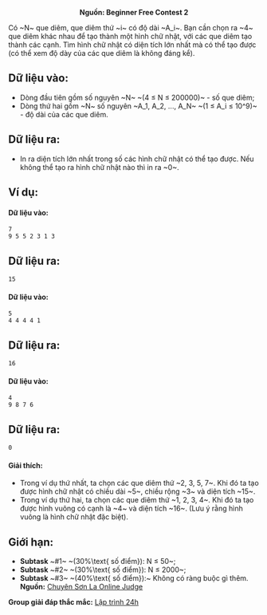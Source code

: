 **<center>Nguồn: Beginner Free Contest 2</center>**

Có ~N~ que diêm, que diêm thứ ~i~ có độ dài ~A_i~. Bạn cần chọn ra ~4~ que diêm khác nhau để tạo thành một hình chữ nhật, với các que diêm tạo
thành các cạnh. Tìm hình chữ nhật có diện tích lớn nhất mà có thể tạo được (có thể xem độ dày của các que diêm là không đáng kể).

## Dữ liệu vào:
- Dòng đầu tiên gồm số nguyên ~N~ ~(4 ≤ N ≤ 200000)~ - số que diêm;
- Dòng thứ hai gồm ~N~ số nguyên ~A_1, A_2, ..., A_N~ ~(1 ≤ A_i ≤ 10^9)~ - độ dài của các que diêm.

## Dữ liệu ra:
- In ra diện tích lớn nhất trong số các hình chữ nhật có thể tạo được. Nếu không thể tạo ra hình chữ nhật nào thì in ra ~0~.

## Ví dụ:
#### Dữ liệu vào:
```
7
9 5 5 2 3 1 3
```

## Dữ liệu ra:
```
15
```

#### Dữ liệu vào:
```
5
4 4 4 4 1
```

## Dữ liệu ra:
```
16
```

#### Dữ liệu vào:
```
4
9 8 7 6
```

## Dữ liệu ra:
```
0
```

#### Giải thích:
- Trong ví dụ thứ nhất, ta chọn các que diêm thứ ~2, 3, 5, 7~. Khi đó ta tạo được hình chữ nhật có chiều dài ~5~, chiều rộng ~3~ và diện tích ~15~.
- Trong ví dụ thứ hai, ta chọn các que diêm thứ ~1, 2, 3, 4~. Khi đó ta tạo được hình vuông có cạnh là ~4~ và diện tích ~16~. (Lưu ý rằng hình vuông là hình chữ nhật đặc biệt).

## Giới hạn:
- **Subtask** ~\#1~ ~(30\%\text{ số điểm}): N ≤ 50~;
- **Subtask** ~\#2~ ~(30\%\text{ số điểm}): N ≤ 2000~;
- **Subtask** ~\#3~ ~(40\%\text{ số điểm}):~ Không có ràng buộc gì thêm.
**Nguồn:** [Chuyên Sơn La Online Judge](http://csloj.ddns.net/)

**Group giải đáp thắc mắc:** [Lập trình 24h](https://www.facebook.com/groups/1386904321519984)